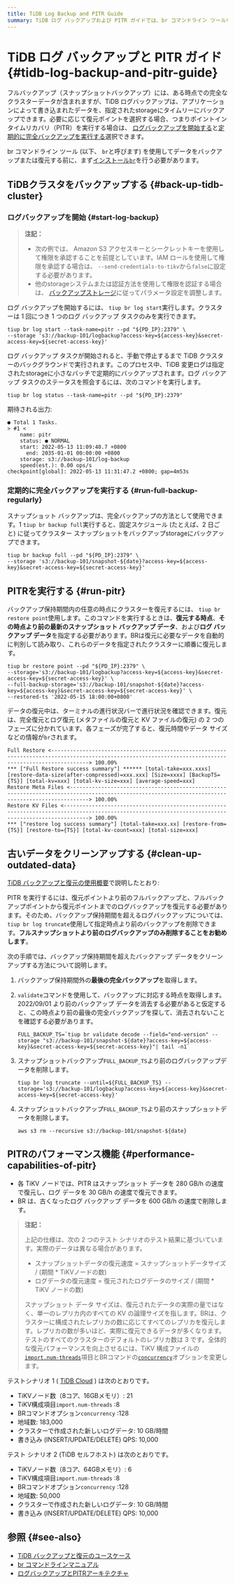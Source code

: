 ```yaml
---
title: TiDB Log Backup and PITR Guide
summary: TiDB ログ バックアップおよび PITR ガイドでは、br コマンドライン ツールを使用してデータをバックアップおよび復元する方法について説明します。ログ バックアップの開始、定期的な完全バックアップの実行、古いデータのクリーンアップの手順が含まれています。また、このガイドでは、PITR の実行と PITR のパフォーマンス機能に関する情報も提供しています。
---
```


# TiDB ログ バックアップと PITR ガイド {#tidb-log-backup-and-pitr-guide}

フルバックアップ（スナップショットバックアップ）には、ある時点での完全なクラスターデータが含まれますが、TiDB ログバックアップは、アプリケーションによって書き込まれたデータを、指定されたstorageにタイムリーにバックアップできます。必要に応じて復元ポイントを選択する場合、つまりポイントインタイムリカバリ（PITR）を実行する場合は、 [ログバックアップを開始する](#start-log-backup)と[定期的に完全バックアップを実行する](#run-full-backup-regularly)選択できます。

br コマンドライン ツール (以下、 `br`と呼びます) を使用してデータをバックアップまたは復元する前に、まず[インストール`br`](/br/br-use-overview.md#deploy-and-use-br)を行う必要があります。

## TiDBクラスタをバックアップする {#back-up-tidb-cluster}

### ログバックアップを開始 {#start-log-backup}

> **注記：**
>
> -   次の例では、 Amazon S3 アクセスキーとシークレットキーを使用して権限を承認することを前提としています。IAM ロールを使用して権限を承認する場合は、 `--send-credentials-to-tikv`から`false`に設定する必要があります。
> -   他のstorageシステムまたは認証方法を使用して権限を認証する場合は、 [バックアップストレージ](/br/backup-and-restore-storages.md)に従ってパラメータ設定を調整します。

ログ バックアップを開始するには、 `tiup br log start`実行します。クラスターは 1 回につき 1 つのログ バックアップ タスクのみを実行できます。

```shell
tiup br log start --task-name=pitr --pd "${PD_IP}:2379" \
--storage 's3://backup-101/logbackup?access-key=${access-key}&secret-access-key=${secret-access-key}'
```

ログ バックアップ タスクが開始されると、手動で停止するまで TiDB クラスターのバックグラウンドで実行されます。このプロセス中、TiDB 変更ログは指定されたstorageに小さなバッチで定期的にバックアップされます。ログ バックアップ タスクのステータスを照会するには、次のコマンドを実行します。

```shell
tiup br log status --task-name=pitr --pd "${PD_IP}:2379"
```

期待される出力:

    ● Total 1 Tasks.
    > #1 <
        name: pitr
        status: ● NORMAL
        start: 2022-05-13 11:09:40.7 +0800
          end: 2035-01-01 00:00:00 +0800
        storage: s3://backup-101/log-backup
        speed(est.): 0.00 ops/s
    checkpoint[global]: 2022-05-13 11:31:47.2 +0800; gap=4m53s

### 定期的に完全バックアップを実行する {#run-full-backup-regularly}

スナップショット バックアップは、完全バックアップの方法として使用できます。1 `tiup br backup full`実行すると、固定スケジュール (たとえば、2 日ごと) に従ってクラスター スナップショットをバックアップstorageにバックアップできます。

```shell
tiup br backup full --pd "${PD_IP}:2379" \
--storage 's3://backup-101/snapshot-${date}?access-key=${access-key}&secret-access-key=${secret-access-key}'
```

## PITRを実行する {#run-pitr}

バックアップ保持期間内の任意の時点にクラスターを復元するには、 `tiup br restore point`使用します。このコマンドを実行するときは、**復元する時点**、**その時点より前の最新のスナップショット バックアップ データ**、および**ログ バックアップ データ**を指定する必要があります。BRは復元に必要なデータを自動的に判別して読み取り、これらのデータを指定されたクラスターに順番に復元します。

```shell
tiup br restore point --pd "${PD_IP}:2379" \
--storage='s3://backup-101/logbackup?access-key=${access-key}&secret-access-key=${secret-access-key}' \
--full-backup-storage='s3://backup-101/snapshot-${date}?access-key=${access-key}&secret-access-key=${secret-access-key}' \
--restored-ts '2022-05-15 18:00:00+0800'
```

データの復元中は、ターミナルの進行状況バーで進行状況を確認できます。復元は、完全復元とログ復元 (メタファイルの復元と KV ファイルの復元) の 2 つのフェーズに分かれています。各フェーズが完了すると、復元時間やデータ サイズなどの情報が`br`されます。

```shell
Full Restore <--------------------------------------------------------------------------------------------------------------------------------------------------------> 100.00%
*** ["Full Restore success summary"] ****** [total-take=xxx.xxxs] [restore-data-size(after-compressed)=xxx.xxx] [Size=xxxx] [BackupTS={TS}] [total-kv=xxx] [total-kv-size=xxx] [average-speed=xxx]
Restore Meta Files <--------------------------------------------------------------------------------------------------------------------------------------------------> 100.00%
Restore KV Files <----------------------------------------------------------------------------------------------------------------------------------------------------> 100.00%
*** ["restore log success summary"] [total-take=xxx.xx] [restore-from={TS}] [restore-to={TS}] [total-kv-count=xxx] [total-size=xxx]
```

## 古いデータをクリーンアップする {#clean-up-outdated-data}

[TiDB バックアップと復元の使用概要](/br/br-use-overview.md)で説明したとおり:

PITR を実行するには、復元ポイントより前のフルバックアップと、フルバックアップポイントから復元ポイントまでのログバックアップを復元する必要があります。そのため、バックアップ保持期間を超えるログバックアップについては、 `tiup br log truncate`使用して指定時点より前のバックアップを削除できます。**フルスナップショットより前のログバックアップのみ削除することをお勧めします**。

次の手順では、バックアップ保持期間を超えたバックアップ データをクリーンアップする方法について説明します。

1.  バックアップ保持期間外の**最後の完全バックアップ**を取得します。

2.  `validate`コマンドを使用して、バックアップに対応する時点を取得します。2022/09/01 より前のバックアップ データを消去する必要があると仮定すると、この時点より前の最後の完全バックアップを探して、消去されないことを確認する必要があります。

    ```shell
    FULL_BACKUP_TS=`tiup br validate decode --field="end-version" --storage "s3://backup-101/snapshot-${date}?access-key=${access-key}&secret-access-key=${secret-access-key}"| tail -n1`
    ```

3.  スナップショットバックアップ`FULL_BACKUP_TS`より前のログバックアップデータを削除します。

    ```shell
    tiup br log truncate --until=${FULL_BACKUP_TS} --storage='s3://backup-101/logbackup?access-key=${access-key}&secret-access-key=${secret-access-key}'
    ```

4.  スナップショットバックアップ`FULL_BACKUP_TS`より前のスナップショットデータを削除します。

    ```shell
    aws s3 rm --recursive s3://backup-101/snapshot-${date}
    ```

## PITRのパフォーマンス機能 {#performance-capabilities-of-pitr}

-   各 TiKV ノードでは、PITR はスナップショット データを 280 GB/h の速度で復元し、ログ データを 30 GB/h の速度で復元できます。
-   BR は、古くなったログ バックアップ データを 600 GB/h の速度で削除します。

> **注記：**
>
> 上記の仕様は、次の 2 つのテスト シナリオのテスト結果に基づいています。実際のデータは異なる場合があります。
>
> -   スナップショットデータの復元速度 = スナップショットデータサイズ / (期間 * TiKVノードの数)
> -   ログデータの復元速度 = 復元されたログデータのサイズ / (期間 * TiKV ノードの数)
>
> スナップショット データ サイズは、復元されたデータの実際の量ではなく、単一のレプリカ内のすべての KV の論理サイズを指します。BRは、クラスターに構成されたレプリカの数に応じてすべてのレプリカを復元します。レプリカの数が多いほど、実際に復元できるデータが多くなります。テストのすべてのクラスターのデフォルトのレプリカ数は 3 です。全体的な復元パフォーマンスを向上させるには、TiKV 構成ファイルの[`import.num-threads`](/tikv-configuration-file.md#import)項目とBRコマンドの[`concurrency`](/br/use-br-command-line-tool.md#common-options)オプションを変更します。

テストシナリオ 1 ( [TiDB Cloud](https://tidbcloud.com) ) は次のとおりです。

-   TiKVノード数（8コア、16GBメモリ）: 21
-   TiKV構成項目`import.num-threads` :8
-   BRコマンドオプション`concurrency` :128
-   地域数: 183,000
-   クラスターで作成された新しいログデータ: 10 GB/時間
-   書き込み (INSERT/UPDATE/DELETE) QPS: 10,000

テスト シナリオ 2 (TiDB セルフホスト) は次のとおりです。

-   TiKVノード数（8コア、64GBメモリ）: 6
-   TiKV構成項目`import.num-threads` :8
-   BRコマンドオプション`concurrency` :128
-   地域数: 50,000
-   クラスターで作成された新しいログデータ: 10 GB/時間
-   書き込み (INSERT/UPDATE/DELETE) QPS: 10,000

## 参照 {#see-also}

-   [TiDB バックアップと復元のユースケース](/br/backup-and-restore-use-cases.md)
-   [br コマンドラインマニュアル](/br/use-br-command-line-tool.md)
-   [ログバックアップとPITRアーキテクチャ](/br/br-log-architecture.md)
